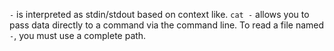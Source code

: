 `-` is interpreted as stdin/stdout based on context like. `cat -` allows you to pass data directly to a command via the command line. To read a file named `-`, you must use a complete path.